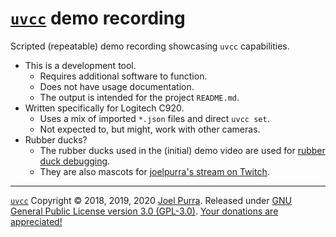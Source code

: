 # [`uvcc`](https://joelpurra.com/projects/uvcc/) demo recording

Scripted (repeatable) demo recording showcasing `uvcc` capabilities.

- This is a development tool.
  - Requires additional software to function.
  - Does not have usage documentation.
  - The output is intended for the project `README.md`.
- Written specifically for Logitech C920.
  - Uses a mix of imported `*.json` files and direct `uvcc set`.
  - Not expected to, but might, work with other cameras.
- Rubber ducks?
  - The rubber ducks used in the (initial) demo video are used for [rubber duck debugging](https://en.wikipedia.org/wiki/Rubber_duck_debugging).
  - They are also mascots for [joelpurra's stream on Twitch](https://www.twitch.tv/joelpurra).

---

[`uvcc`](https://joelpurra.com/projects/uvcc/) Copyright &copy; 2018, 2019, 2020 [Joel Purra](https://joelpurra.com/). Released under [GNU General Public License version 3.0 (GPL-3.0)](https://www.gnu.org/licenses/gpl.html). [Your donations are appreciated!](https://joelpurra.com/donate/)
